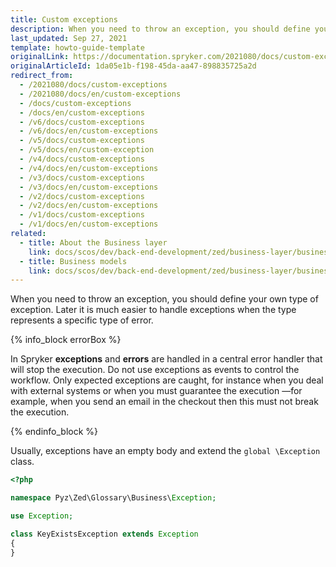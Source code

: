 ```yaml
---
title: Custom exceptions
description: When you need to throw an exception, you should define your own type of exception.
last_updated: Sep 27, 2021
template: howto-guide-template
originalLink: https://documentation.spryker.com/2021080/docs/custom-exceptions
originalArticleId: 1da05e1b-f198-45da-aa47-898835725a2d
redirect_from:
  - /2021080/docs/custom-exceptions
  - /2021080/docs/en/custom-exceptions
  - /docs/custom-exceptions
  - /docs/en/custom-exceptions
  - /v6/docs/custom-exceptions
  - /v6/docs/en/custom-exceptions
  - /v5/docs/custom-exceptions
  - /v5/docs/en/custom-exception
  - /v4/docs/custom-exceptions
  - /v4/docs/en/custom-exceptions
  - /v3/docs/custom-exceptions
  - /v3/docs/en/custom-exceptions
  - /v2/docs/custom-exceptions
  - /v2/docs/en/custom-exceptions
  - /v1/docs/custom-exceptions
  - /v1/docs/en/custom-exceptions
related:
  - title: About the Business layer
    link: docs/scos/dev/back-end-development/zed/business-layer/business-layer.html
  - title: Business models
    link: docs/scos/dev/back-end-development/zed/business-layer/business-models.html
---
```


When you need to throw an exception, you should define your own type of exception. Later it is much easier to handle exceptions when the type represents a specific type of error.

{% info_block errorBox %}

In Spryker **exceptions** and **errors**  are handled in a central error handler that will stop the execution. Do not use exceptions as events to control the workflow. Only expected exceptions are caught, for instance when you deal with external systems or when you must guarantee the execution —for example, when you send an email in the checkout then this must not break the execution.

{% endinfo_block %}

Usually, exceptions have an empty body and extend the  `global \Exception` class.

```php
<?php

namespace Pyz\Zed\Glossary\Business\Exception;

use Exception;

class KeyExistsException extends Exception
{
}
```